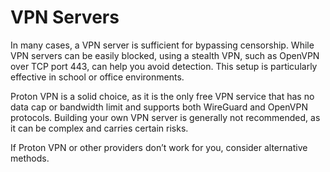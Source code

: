 # VPN Servers

In many cases, a VPN server is sufficient for bypassing censorship. While VPN servers can be easily blocked, using a stealth VPN, such as OpenVPN over TCP port 443, can help you avoid detection. This setup is particularly effective in school or office environments.

Proton VPN is a solid choice, as it is the only free VPN service that has no data cap or bandwidth limit and supports both WireGuard and OpenVPN protocols. Building your own VPN server is generally not recommended, as it can be complex and carries certain risks.

If Proton VPN or other providers don’t work for you, consider alternative methods.
